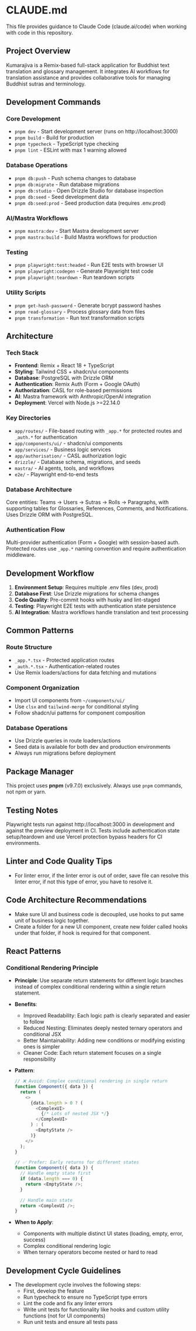 # CLAUDE.md

This file provides guidance to Claude Code (claude.ai/code) when working with code in this repository.

## Project Overview

Kumarajiva is a Remix-based full-stack application for Buddhist text translation and glossary management. It integrates AI workflows for translation assistance and provides collaborative tools for managing Buddhist sutras and terminology.

## Development Commands

### Core Development

- `pnpm dev` - Start development server (runs on http://localhost:3000)
- `pnpm build` - Build for production
- `pnpm typecheck` - TypeScript type checking
- `pnpm lint` - ESLint with max 1 warning allowed

### Database Operations

- `pnpm db:push` - Push schema changes to database
- `pnpm db:migrate` - Run database migrations
- `pnpm db:studio` - Open Drizzle Studio for database inspection
- `pnpm db:seed` - Seed development data
- `pnpm db:seed:prod` - Seed production data (requires .env.prod)

### AI/Mastra Workflows

- `pnpm mastra:dev` - Start Mastra development server
- `pnpm mastra:build` - Build Mastra workflows for production

### Testing

- `pnpm playwright:test:headed` - Run E2E tests with browser UI
- `pnpm playwright:codegen` - Generate Playwright test code
- `pnpm playwright:teardown` - Run teardown scripts

### Utility Scripts

- `pnpm get-hash-password` - Generate bcrypt password hashes
- `pnpm read-glossary` - Process glossary data from files
- `pnpm transformation` - Run text transformation scripts

## Architecture

### Tech Stack

- **Frontend**: Remix + React 18 + TypeScript
- **Styling**: Tailwind CSS + shadcn/ui components
- **Database**: PostgreSQL with Drizzle ORM
- **Authentication**: Remix Auth (Form + Google OAuth)
- **Authorization**: CASL for role-based permissions
- **AI**: Mastra framework with Anthropic/OpenAI integration
- **Deployment**: Vercel with Node.js >=22.14.0

### Key Directories

- `app/routes/` - File-based routing with `_app.*` for protected routes and `_auth.*` for authentication
- `app/components/ui/` - shadcn/ui components
- `app/services/` - Business logic services
- `app/authorisation/` - CASL authorization logic
- `drizzle/` - Database schema, migrations, and seeds
- `mastra/` - AI agents, tools, and workflows
- `e2e/` - Playwright end-to-end tests

### Database Architecture

Core entities: Teams → Users → Sutras → Rolls → Paragraphs, with supporting tables for Glossaries, References, Comments, and Notifications. Uses Drizzle ORM with PostgreSQL.

### Authentication Flow

Multi-provider authentication (Form + Google) with session-based auth. Protected routes use `_app.*` naming convention and require authentication middleware.

## Development Workflow

1. **Environment Setup**: Requires multiple .env files (dev, prod)
2. **Database First**: Use Drizzle migrations for schema changes
3. **Code Quality**: Pre-commit hooks with husky and lint-staged
4. **Testing**: Playwright E2E tests with authentication state persistence
5. **AI Integration**: Mastra workflows handle translation and text processing

## Common Patterns

### Route Structure

- `_app.*.tsx` - Protected application routes
- `_auth.*.tsx` - Authentication-related routes
- Use Remix loaders/actions for data fetching and mutations

### Component Organization

- Import UI components from `~/components/ui/`
- Use `clsx` and `tailwind-merge` for conditional styling
- Follow shadcn/ui patterns for component composition

### Database Operations

- Use Drizzle queries in route loaders/actions
- Seed data is available for both dev and production environments
- Always run migrations before deployment

## Package Manager

This project uses **pnpm** (v9.7.0) exclusively. Always use `pnpm` commands, not npm or yarn.

## Testing Notes

Playwright tests run against http://localhost:3000 in development and against the preview deployment in CI. Tests include authentication state setup/teardown and use Vercel protection bypass headers for CI environments.

## Linter and Code Quality Tips

- For linter error, if the linter error is out of order, save file can resolve this linter error, if not this type of error, you have to resolve it.

## Code Architecture Recommendations

- Make sure UI and business code is decoupled, use hooks to put same unit of business logic together.
- Create a folder for a new UI component, create new folder called hooks under that folder, if hook is required for that component.

## React Patterns

### Conditional Rendering Principle

- **Principle**: Use separate return statements for different logic branches instead of complex conditional rendering within a single return statement.

- **Benefits**:
  - Improved Readability: Each logic path is clearly separated and easier to follow
  - Reduced Nesting: Eliminates deeply nested ternary operators and conditional JSX
  - Better Maintainability: Adding new conditions or modifying existing ones is simpler
  - Cleaner Code: Each return statement focuses on a single responsibility

- **Pattern**:
  ```typescript
  // ❌ Avoid: Complex conditional rendering in single return
  function Component({ data }) {
    return (
      <>
        {data.length > 0 ? (
          <ComplexUI>
            {/* Lots of nested JSX */}
          </ComplexUI>
        ) : (
          <EmptyState />
        )}
      </>
    );
  }

  // ✅ Prefer: Early returns for different states
  function Component({ data }) {
    // Handle empty state first
    if (data.length === 0) {
      return <EmptyState />;
    }

    // Handle main state
    return <ComplexUI />;
  }
  ```

- **When to Apply**:
  - Components with multiple distinct UI states (loading, empty, error, success)
  - Complex conditional rendering logic
  - When ternary operators become nested or hard to read

## Development Cycle Guidelines

- The development cycle involves the following steps:
  - First, develop the feature
  - Run typecheck to ensure no TypeScript type errors
  - Lint the code and fix any linter errors
  - Write unit tests for functionality like hooks and custom utility functions (not for UI components)
  - Run unit tests and ensure all tests pass